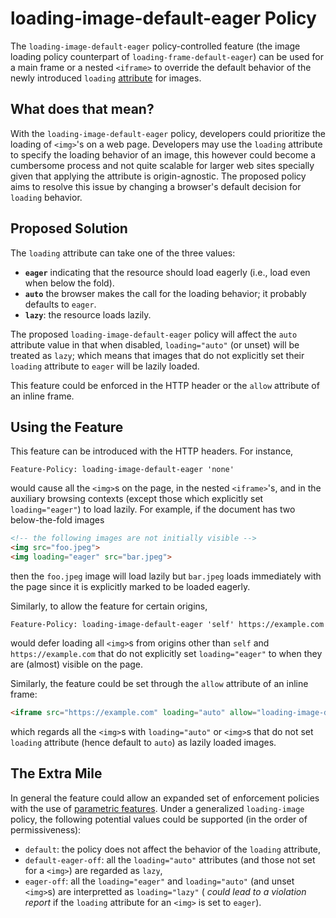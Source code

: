 loading-image-default-eager Policy
===========

The `loading-image-default-eager` policy-controlled feature (the image loading policy counterpart of
`loading-frame-default-eager`) can be used for a main frame or a nested `<iframe>` to override the default behavior of the
newly introduced `loading` [attribute](https://github.com/whatwg/html/pull/3752) for images.

What does that mean?
------------
With the `loading-image-default-eager` policy, developers could prioritize the loading of `<img>`'s on a web page.
Developers may use the `loading` attribute to specify the loading behavior of an image,
this however could become a cumbersome process and not quite scalable for larger
web sites specially given that applying the attribute is origin-agnostic. The proposed policy aims to resolve
this issue by changing a browser's default decision for `loading` behavior.

Proposed Solution
------------
The `loading` attribute can take one of the three values:
  * **`eager`** indicating that the resource should load eagerly (i.e., load even when below the fold).
  * **`auto`** the browser makes the call for the loading behavior; it probably defaults to `eager`.
  * **`lazy`**: the resource loads lazily.

The proposed `loading-image-default-eager` policy will affect the `auto` attribute value in that when disabled,
`loading="auto"` (or unset) will be treated as `lazy`; which means that images that do not explicitly set their `loading` attribute to `eager` will be lazily loaded.
  
This feature could be enforced in the HTTP header or the `allow` attribute of an inline frame.

Using the Feature
-------------

This feature can be introduced with the HTTP headers. For instance,
```HTTP
Feature-Policy: loading-image-default-eager 'none'
```
would cause all the `<img>`s on the page, in the nested `<iframe>`'s, and in the auxiliary browsing contexts (except
those which explicitly set `loading="eager"`) to load lazily. For example, if the document has two below-the-fold images
```HTML
<!-- the following images are not initially visible -->
<img src="foo.jpeg">
<img loading="eager" src="bar.jpeg">
```
then the `foo.jpeg` image will load lazily but `bar.jpeg` loads immediately with the page since it is explicitly marked to be loaded eagerly.

Similarly, to allow the feature for certain origins,
```HTTP
Feature-Policy: loading-image-default-eager 'self' https://example.com
```
would defer loading all `<img>`s from origins other than `self` and `https://example.com` that do not explicitly set
`loading="eager"`  to when they are (almost) visible on the page. 

Similarly, the feature could be set through the `allow` attribute of an inline frame:
```HTML
<iframe src="https://example.com" loading="auto" allow="loading-image-default-eager 'none'"></iframe>
```
which regards all the `<img>`s with `loading="auto"` or `<img>`s that do not set `loading` attribute (hence default to `auto`)
as lazily loaded images.

The Extra Mile
-----------
In general the feature could allow an expanded set of enforcement policies with the use of
[parametric features](https://github.com/WICG/feature-policy/issues/163). Under a generalized `loading-image` policy,
the following potential values could be supported (in the order of permissiveness):
  * `default`: the policy does not affect the behavior of the `loading` attribute,
  * `default-eager-off`: all the `loading="auto"` attributes (and those not set for a `<img>`) are regarded as `lazy`,
  * `eager-off`: all the `loading="eager"` and `loading="auto"` (and unset `<img>`s) are interpretted as `loading="lazy"` (
  _could lead to a violation report_ if the `loading` attribute for an `<img>` is set to `eager`).
 
